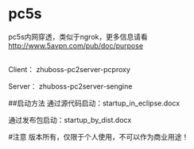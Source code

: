 # pc5s
pc5s内网穿透，类似于ngrok，更多信息请看 http://www.5avpn.com/pub/doc/purpose

##
Client： zhuboss-pc2server-pcproxy

Server： zhuboss-pc2server-sengine

##启动方法
通过源代码启动：startup_in_eclipse.docx

通过发布包启动：startup_by_dist.docx



#注意
版本所有，仅限于个人使用，不可以作为商业用途！
